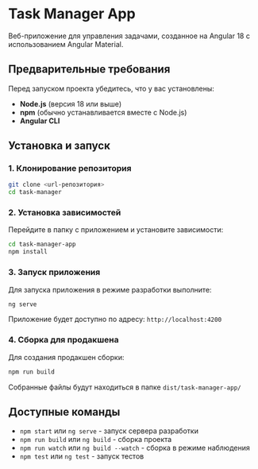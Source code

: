 # Task Manager App

Веб-приложение для управления задачами, созданное на Angular 18 с использованием Angular Material.

## Предварительные требования

Перед запуском проекта убедитесь, что у вас установлены:

- **Node.js** (версия 18 или выше)
- **npm** (обычно устанавливается вместе с Node.js)
- **Angular CLI**

## Установка и запуск

### 1. Клонирование репозитория

```bash
git clone <url-репозитория>
cd task-manager
```

### 2. Установка зависимостей

Перейдите в папку с приложением и установите зависимости:

```bash
cd task-manager-app
npm install
```

### 3. Запуск приложения

Для запуска приложения в режиме разработки выполните:

```bash
ng serve
```

Приложение будет доступно по адресу: `http://localhost:4200`

### 4. Сборка для продакшена

Для создания продакшен сборки:

```bash
npm run build
```

Собранные файлы будут находиться в папке `dist/task-manager-app/`

## Доступные команды

- `npm start` или `ng serve` - запуск сервера разработки
- `npm run build` или `ng build` - сборка проекта
- `npm run watch` или `ng build --watch` - сборка в режиме наблюдения
- `npm test` или `ng test` - запуск тестов
